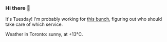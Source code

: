 ### Hi there :wave:

It's Tuesday! I'm probably working for [this bunch](https://github.com/kohofinancial), figuring out who should take care of which service.

Weather in Toronto: sunny, at +13°C.
